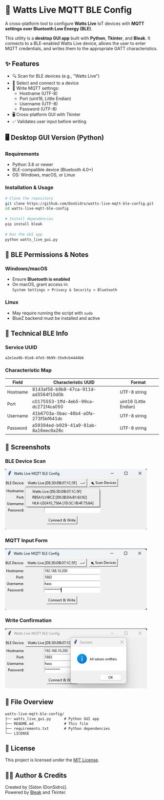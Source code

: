 # 🔌 Watts Live MQTT BLE Config

A cross-platform tool to configure **Watts Live** IoT devices with **MQTT settings over Bluetooth Low Energy (BLE)**.

This utility is a **desktop GUI app** built with **Python**, **Tkinter**, and **Bleak**. It connects to a BLE-enabled Watts Live device, allows the user to enter MQTT credentials, and writes them to the appropriate GATT characteristics.

## ✨ Features

- 🔍 Scan for BLE devices (e.g., "Watts Live")
- 🔗 Select and connect to a device
- 📡 Write MQTT settings:
  - Hostname (UTF-8)
  - Port (uint16, Little Endian)
  - Username (UTF-8)
  - Password (UTF-8)
- 🖥️ Cross-platform GUI with Tkinter
- ✅ Validates user input before writing

## 🖥️ Desktop GUI Version (Python)

### Requirements

- Python 3.8 or newer
- BLE-compatible device (Bluetooth 4.0+)
- OS: Windows, macOS, or Linux

### Installation & Usage

```bash
# Clone the repository
git clone https://github.com/DonSidro/watts-live-mqtt-ble-config.git
cd watts-live-mqtt-ble-config

# Install dependencies
pip install bleak

# Run the GUI app
python watts_live_gui.py
```

## 🔐 BLE Permissions & Notes

### Windows/macOS

- Ensure **Bluetooth is enabled**
- On macOS, grant access in:  
  `System Settings > Privacy & Security > Bluetooth`

### Linux

- May require running the script with `sudo`
- BlueZ backend must be installed and active

## 🧠 Technical BLE Info

### Service UUID

```
a2e1ea9b-01e8-4fe5-9b99-35e9cb44d4b6
```

### Characteristic Map

| Field     | Characteristic UUID                             | Format                  |
|-----------|--------------------------------------------------|--------------------------|
| Hostname  | 8143af58-b9b8-47ca-911d-ad3564f10d0b             | UTF-8 string             |
| Port      | c0175553-1ffd-4eb5-99ca-dc271f4ca050             | uint16 (Little Endian)   |
| Username  | 41b6703a-0bac-46b4-a0fa-273f5bf641dc             | UTF-8 string             |
| Password  | a59394ed-b929-41a9-81ab-8a16eec6a28c             | UTF-8 string             |

## 📸 Screenshots

### BLE Device Scan
![BLE Scan](images/ble-scan.png)

### MQTT Input Form
![MQTT Form](images/mqtt-form.png)

### Write Confirmation
![Write Complete](images/success-alert.png)

## 📁 File Overview

```
watts-live-mqtt-ble-config/
├── watts_live_gui.py      # Python GUI app
├── README.md              # This file
├── requirements.txt       # Python dependencies
└── LICENSE
```

## 📄 License

This project is licensed under the [MIT License](LICENSE).

## 🙋‍♂️ Author & Credits

Created by [Sidon (DonSidro)].  
Powered by [Bleak](https://github.com/hbldh/bleak) and Tkinter.
